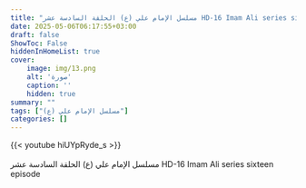 ```yaml
---
title: "مسلسل الإمام علي (ع) الحلقة السادسة عشر HD-16 Imam Ali series sixteen episode"
date: 2025-05-06T06:17:55+03:00
draft: false
ShowToc: False
hiddenInHomeList: true
cover:
    image: img/13.png
    alt: 'صورة'
    caption: ''
    hidden: true
summary: ""
tags: ["مسلسل الإمام علي (ع)"]
categories: []
---
```


{{< youtube hiUYpRyde_s >}}  
<br>
مسلسل الإمام علي (ع) الحلقة السادسة عشر HD-16 Imam Ali series sixteen episode
